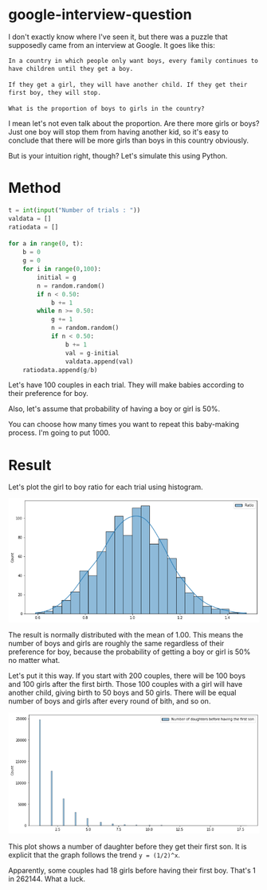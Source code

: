 # google-interview-question
I don't exactly know where I've seen it, but there was a puzzle that supposedly came from an interview at Google. It goes like this: 


```
In a country in which people only want boys, every family continues to have children until they get a boy. 

If they get a girl, they will have another child. If they get their first boy, they will stop. 

What is the proportion of boys to girls in the country?
```

I mean let's not even talk about the proportion. Are there more girls or boys? Just one boy will stop them from having another kid, so it's easy to conclude that there will be more girls than boys in this country obviously. 

But is your intuition right, though? Let's simulate this using Python.

# Method
```python
t = int(input("Number of trials : "))
valdata = []
ratiodata = []

for a in range(0, t):
    b = 0 
    g = 0
    for i in range(0,100):
        initial = g
        n = random.random()
        if n < 0.50: 
            b += 1
        while n >= 0.50:
            g += 1
            n = random.random()
            if n < 0.50:
                b += 1
                val = g-initial
                valdata.append(val)
    ratiodata.append(g/b)
```

Let's have 100 couples in each trial. They will make babies according to their preference for boy.

Also, let's assume that probability of having a boy or girl is 50%. 

You can choose how many times you want to repeat this baby-making process. I'm going to put 1000. 

# Result
Let's plot the girl to boy ratio for each trial using histogram. 

![histogram 1](https://raw.githubusercontent.com/sj-cha/google-interview-question/main/histogram%201.png)

The result is normally distributed with the mean of 1.00. This means the number of boys and girls are roughly the same regardless of their preference for boy, because the probability of getting a boy or girl is 50% no matter what.

Let's put it this way. If you start with 200 couples, there will be 100 boys and 100 girls after the first birth. Those 100 couples with a girl will have another child, giving birth to 50 boys and 50 girls. There will be equal number of boys and girls after every round of bith, and so on. 

![histogram 2](https://raw.githubusercontent.com/sj-cha/google-interview-question/main/histogram%202.png)

This plot shows a number of daughter before they get their first son. It is explicit that the graph follows the trend `y = (1/2)^x`.

Apparently, some couples had 18 girls before having their first boy. That's 1 in 262144. What a luck.  





